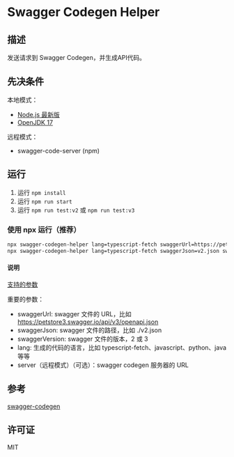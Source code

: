 # Swagger Codegen Helper

## 描述

发送请求到 Swagger Codegen，并生成API代码。

## 先决条件

本地模式：

-   [Node.js 最新版](https://nodejs.org/download/release/latest/)
-   [OpenJDK 17](https://openjdk.org/projects/jdk/17/)

远程模式：

-   swagger-code-server (npm)

## 运行

1. 运行 `npm install`
2. 运行 `npm run start`
3. 运行 `npm run test:v2` 或 `npm run test:v3`

### 使用 npx 运行（推荐）

```bash
npx swagger-codegen-helper lang=typescript-fetch swaggerUrl=https://petstore3.swagger.io/api/v3/openapi.json swaggerVersion=3
npx swagger-codegen-helper lang=typescript-fetch swaggerJson=v2.json swaggerVersion=2 server=http://localhost:8787/generate-code
```

#### 说明

[支持的参数](/src/commandMapping.ts)

重要的参数：

-   swaggerUrl: swagger 文件的 URL，比如 https://petstore3.swagger.io/api/v3/openapi.json
-   swaggerJson: swagger 文件的路径，比如 ./v2.json
-   swaggerVersion: swagger 文件的版本，2 或 3
-   lang: 生成的代码的语言，比如 typescript-fetch、javascript、python、java 等等
-   server（远程模式）（可选）：swagger codegen 服务器的 URL

## 参考

[swagger-codegen](https://github.com/swagger-api/swagger-codegen)

## 许可证

MIT
